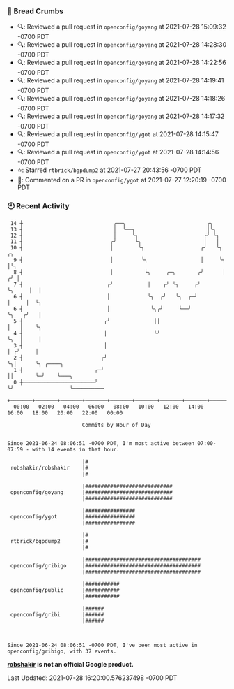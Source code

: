 ### 🍞 Bread Crumbs

 * 🔍: Reviewed a pull request in  `openconfig/goyang` at 2021-07-28 15:09:32 -0700 PDT
 * 🔍: Reviewed a pull request in  `openconfig/goyang` at 2021-07-28 14:28:30 -0700 PDT
 * 🔍: Reviewed a pull request in  `openconfig/goyang` at 2021-07-28 14:22:56 -0700 PDT
 * 🔍: Reviewed a pull request in  `openconfig/goyang` at 2021-07-28 14:19:41 -0700 PDT
 * 🔍: Reviewed a pull request in  `openconfig/goyang` at 2021-07-28 14:18:26 -0700 PDT
 * 🔍: Reviewed a pull request in  `openconfig/goyang` at 2021-07-28 14:17:32 -0700 PDT
 * 🔍: Reviewed a pull request in  `openconfig/ygot` at 2021-07-28 14:15:47 -0700 PDT
 * 🔍: Reviewed a pull request in  `openconfig/ygot` at 2021-07-28 14:14:56 -0700 PDT
 * ⭐️: Starred `rtbrick/bgpdump2` at 2021-07-27 20:43:56 -0700 PDT
 * 💬: Commented on a PR in  `openconfig/ygot` at 2021-07-27 12:20:19 -0700 PDT

### 🕘 Recent Activity
```
 14 ┼                             ╭──╮                          ╭╮
 13 ┤                             │  ╰──╮                       │╰╮
 12 ┤                             │     ╰╮                     ╭╯ ╰╮
 11 ┤                            ╭╯      ╰╮                    │   │
 10 ┤                            │        ╰╮                  ╭╯   ╰╮        ╭╮
  9 ┤                            │         ╰╮                 │     ╰╮       │╰╮
  8 ┤                            │          ╰╮     ╭─╮       ╭╯      │      ╭╯ │
  7 ┤                           ╭╯           │    ╭╯ ╰╮     ╭╯       ╰╮     │  │
  6 ┤                           │            ╰╮  ╭╯   ╰╮  ╭─╯         │     │  ╰╮
  6 ┤                           │             ╰╮╭╯     ╰──╯           ╰╮   ╭╯   │
  5 ┤                          ╭╯              ││                      │   │    ╰╮
  4 ┤                          │               ╰╯                      ╰╮  │     │
  3 ┤                          │                                        │ ╭╯     │
  2 ┤                         ╭╯                                        ╰╮│      ╰╮ ╭────╮
  1 ┤                       ╭─╯                                          ││       ╰─╯    ╰───╮
  0 ┼───────────────────────╯                                            ╰╯                  ╰──────────
    +───────+───────+───────+───────+───────+───────+───────+───────+───────+───────+───────+───────+────
  00:00   02:00   04:00   06:00   08:00   10:00   12:00   14:00   16:00   18:00   20:00   22:00   00:00   

						Commits by Hour of Day


Since 2021-06-24 08:06:51 -0700 PDT, I'm most active between 07:00-07:59 - with 14 events in that hour.

```



```
                        |#
 robshakir/robshakir    |#
                        |#

                        |############################
 openconfig/goyang      |############################
                        |############################

                        |################
 openconfig/ygot        |################
                        |################

                        |#
 rtbrick/bgpdump2       |#
                        |#

                        |#####################################
 openconfig/gribigo     |#####################################
                        |#####################################

                        |###########
 openconfig/public      |###########
                        |###########

                        |######
 openconfig/gribi       |######
                        |######



Since 2021-06-24 08:06:51 -0700 PDT, I've been most active in openconfig/gribigo, with 37 events.

```
**[robshakir](mailto:robjs@google.com) is not an official Google product.**  


Last Updated: 2021-07-28 16:20:00.576237498 -0700 PDT
